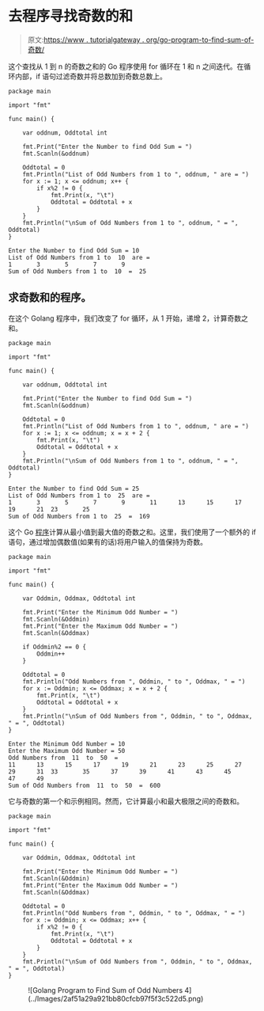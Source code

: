 # 去程序寻找奇数的和

> 原文:[https://www . tutorialgateway . org/go-program-to-find-sum-of-奇数/](https://www.tutorialgateway.org/go-program-to-find-sum-of-odd-numbers/)

这个查找从 1 到 n 的奇数之和的 Go 程序使用 for 循环在 1 和 n 之间迭代。在循环内部，if 语句过滤奇数并将总数加到奇数总数上。

```
package main

import "fmt"

func main() {

    var oddnum, Oddtotal int

    fmt.Print("Enter the Number to find Odd Sum = ")
    fmt.Scanln(&oddnum)

    Oddtotal = 0
    fmt.Println("List of Odd Numbers from 1 to ", oddnum, " are = ")
    for x := 1; x <= oddnum; x++ {
        if x%2 != 0 {
            fmt.Print(x, "\t")
            Oddtotal = Oddtotal + x
        }
    }
    fmt.Println("\nSum of Odd Numbers from 1 to ", oddnum, " = ", Oddtotal)
}
```

```
Enter the Number to find Odd Sum = 10
List of Odd Numbers from 1 to  10  are = 
1       3       5       7       9
Sum of Odd Numbers from 1 to  10  =  25
```

## 求奇数和的程序。

在这个 Golang 程序中，我们改变了 for 循环，从 1 开始，递增 2，计算奇数之和。

```
package main

import "fmt"

func main() {

    var oddnum, Oddtotal int

    fmt.Print("Enter the Number to find Odd Sum = ")
    fmt.Scanln(&oddnum)

    Oddtotal = 0
    fmt.Println("List of Odd Numbers from 1 to ", oddnum, " are = ")
    for x := 1; x <= oddnum; x = x + 2 {
        fmt.Print(x, "\t")
        Oddtotal = Oddtotal + x
    }
    fmt.Println("\nSum of Odd Numbers from 1 to ", oddnum, " = ", Oddtotal)
}
```

```
Enter the Number to find Odd Sum = 25
List of Odd Numbers from 1 to  25  are = 
1       3       5       7       9       11      13      15      17      19      21  23       25
Sum of Odd Numbers from 1 to  25  =  169
```

这个 Go [程序](https://www.tutorialgateway.org/go-programs/)计算从最小值到最大值的奇数之和。这里，我们使用了一个额外的 if 语句，通过增加偶数值(如果有的话)将用户输入的值保持为奇数。

```
package main

import "fmt"

func main() {

    var Oddmin, Oddmax, Oddtotal int

    fmt.Print("Enter the Minimum Odd Number = ")
    fmt.Scanln(&Oddmin)
    fmt.Print("Enter the Maximum Odd Number = ")
    fmt.Scanln(&Oddmax)

    if Oddmin%2 == 0 {
        Oddmin++
    }

    Oddtotal = 0
    fmt.Println("Odd Numbers from ", Oddmin, " to ", Oddmax, " = ")
    for x := Oddmin; x <= Oddmax; x = x + 2 {
        fmt.Print(x, "\t")
        Oddtotal = Oddtotal + x
    }
    fmt.Println("\nSum of Odd Numbers from ", Oddmin, " to ", Oddmax, " = ", Oddtotal)
}
```

```
Enter the Minimum Odd Number = 10
Enter the Maximum Odd Number = 50
Odd Numbers from  11  to  50  = 
11      13      15      17      19      21      23      25      27      29      31  33       35      37      39      41      43      45      47      49
Sum of Odd Numbers from  11  to  50  =  600
```

它与奇数的第一个和示例相同。然而，它计算最小和最大极限之间的奇数和。

```
package main

import "fmt"

func main() {

    var Oddmin, Oddmax, Oddtotal int

    fmt.Print("Enter the Minimum Odd Number = ")
    fmt.Scanln(&Oddmin)
    fmt.Print("Enter the Maximum Odd Number = ")
    fmt.Scanln(&Oddmax)

    Oddtotal = 0
    fmt.Println("Odd Numbers from ", Oddmin, " to ", Oddmax, " = ")
    for x := Oddmin; x <= Oddmax; x++ {
        if x%2 != 0 {
            fmt.Print(x, "\t")
            Oddtotal = Oddtotal + x
        }
    }
    fmt.Println("\nSum of Odd Numbers from ", Oddmin, " to ", Oddmax, " = ", Oddtotal)
}
```

<figure class="wp-block-image size-large">![Golang Program to Find Sum of Odd Numbers 4](../Images/2af51a29a921bb80cfcb97f5f3c522d5.png)</figure>